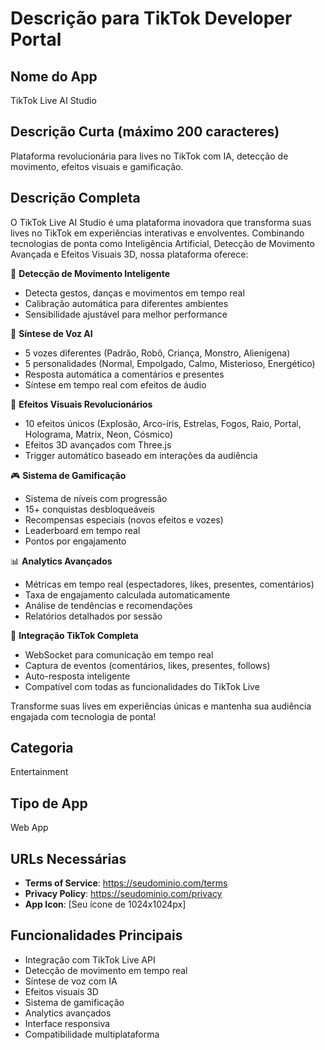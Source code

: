 # Descrição para TikTok Developer Portal

## Nome do App
TikTok Live AI Studio

## Descrição Curta (máximo 200 caracteres)
Plataforma revolucionária para lives no TikTok com IA, detecção de movimento, efeitos visuais e gamificação.

## Descrição Completa
O TikTok Live AI Studio é uma plataforma inovadora que transforma suas lives no TikTok em experiências interativas e envolventes. Combinando tecnologias de ponta como Inteligência Artificial, Detecção de Movimento Avançada e Efeitos Visuais 3D, nossa plataforma oferece:

🎯 **Detecção de Movimento Inteligente**
- Detecta gestos, danças e movimentos em tempo real
- Calibração automática para diferentes ambientes
- Sensibilidade ajustável para melhor performance

🎤 **Síntese de Voz AI**
- 5 vozes diferentes (Padrão, Robô, Criança, Monstro, Alienígena)
- 5 personalidades (Normal, Empolgado, Calmo, Misterioso, Energético)
- Resposta automática a comentários e presentes
- Síntese em tempo real com efeitos de áudio

🎨 **Efeitos Visuais Revolucionários**
- 10 efeitos únicos (Explosão, Arco-íris, Estrelas, Fogos, Raio, Portal, Holograma, Matrix, Neon, Cósmico)
- Efeitos 3D avançados com Three.js
- Trigger automático baseado em interações da audiência

🎮 **Sistema de Gamificação**
- Sistema de níveis com progressão
- 15+ conquistas desbloqueáveis
- Recompensas especiais (novos efeitos e vozes)
- Leaderboard em tempo real
- Pontos por engajamento

📊 **Analytics Avançados**
- Métricas em tempo real (espectadores, likes, presentes, comentários)
- Taxa de engajamento calculada automaticamente
- Análise de tendências e recomendações
- Relatórios detalhados por sessão

🔗 **Integração TikTok Completa**
- WebSocket para comunicação em tempo real
- Captura de eventos (comentários, likes, presentes, follows)
- Auto-resposta inteligente
- Compatível com todas as funcionalidades do TikTok Live

Transforme suas lives em experiências únicas e mantenha sua audiência engajada com tecnologia de ponta!

## Categoria
Entertainment

## Tipo de App
Web App

## URLs Necessárias
- **Terms of Service**: https://seudominio.com/terms
- **Privacy Policy**: https://seudominio.com/privacy
- **App Icon**: [Seu ícone de 1024x1024px]

## Funcionalidades Principais
- Integração com TikTok Live API
- Detecção de movimento em tempo real
- Síntese de voz com IA
- Efeitos visuais 3D
- Sistema de gamificação
- Analytics avançados
- Interface responsiva
- Compatibilidade multiplataforma 